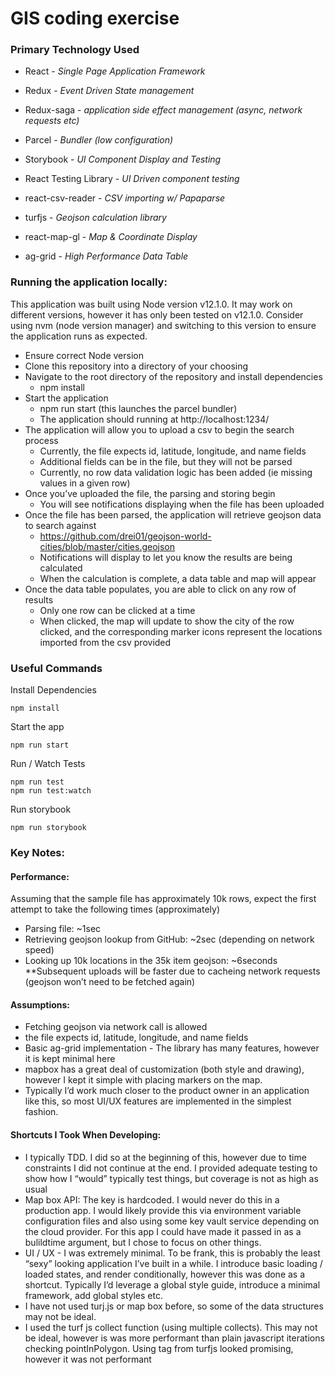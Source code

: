 # GIS coding exercise

### Primary Technology Used

* React - *Single Page Application Framework*
* Redux - *Event Driven State management*
* Redux-saga - *application side effect management (async, network requests etc)*
* Parcel - *Bundler (low configuration)*
* Storybook - *UI Component Display and Testing*
* React Testing Library - *UI Driven component testing*

* react-csv-reader - *CSV importing w/ Papaparse*
* turfjs - *Geojson calculation library*
* react-map-gl - *Map & Coordinate Display*
* ag-grid - *High Performance Data Table*


### Running the application locally:

This application was built using Node version v12.1.0.  It may work on different versions, however it has only been tested on v12.1.0.  Consider using nvm (node version manager) and switching to this version to ensure the application runs as expected.

* Ensure correct Node version
* Clone this repository into a directory of your choosing
* Navigate to the root directory of the repository and install dependencies 
    * npm install
* Start the application
    * npm run start (this launches the parcel bundler)
    * The application should running at http://localhost:1234/ 
* The application will allow you to upload a csv to begin the search process
    * Currently, the file expects id, latitude, longitude, and name fields
    * Additional fields can be in the file, but they will not be parsed
    * Currently, no row data validation logic has been added (ie missing values in a given row)
* Once you’ve uploaded the file, the parsing and storing begin
    * You will see notifications displaying when the file has been uploaded
* Once the file has been parsed, the application will retrieve geojson data to search against
    * https://github.com/drei01/geojson-world-cities/blob/master/cities.geojson 
    * Notifications will display to let you know the results are being calculated
    * When the calculation is complete, a data table and map will appear
* Once the data table populates, you are able to click on any row of results
    * Only one row can be clicked at a time
    * When clicked, the map will update to show the city of the row clicked, and the corresponding marker icons represent the locations imported from the csv provided

### Useful Commands
Install Dependencies
```
npm install
```
Start the app
```
npm run start
```
Run / Watch Tests 
```
npm run test
npm run test:watch
```
Run storybook
```
npm run storybook
```

### Key Notes:

#### Performance:  
Assuming that the sample file has approximately 10k rows, expect the first attempt to take the following times (approximately)
* Parsing file:  ~1sec
* Retrieving geojson lookup from GitHub: ~2sec (depending on network speed)
* Looking up 10k locations in the 35k item geojson: ~6seconds
**Subsequent uploads will be faster due to cacheing network requests (geojson won’t need to be fetched again)

#### Assumptions:
* Fetching geojson via network call is allowed
* the file expects id, latitude, longitude, and name fields
* Basic ag-grid implementation - The library has many features, however it is kept minimal here
* mapbox has a great deal of customization (both style and drawing), however I kept it simple with placing markers on the map.
* Typically I’d work much closer to the product owner in an application like this, so most UI/UX features are implemented in the simplest fashion.  

#### Shortcuts I Took When Developing:
* I typically TDD.  I did so at the beginning of this, however due to time constraints I did not continue at the end.  I provided adequate testing to show how I “would” typically test things, but coverage is not as high as usual
* Map box API:  The key is hardcoded.  I would never do this in a production app.  I would likely provide this via environment variable configuration files and also using some key vault service depending on the cloud provider.  For this app I could have made it passed in as a bulildtime argument, but I chose to focus on other things.
* UI / UX - I was extremely minimal.  To be frank, this is probably the least “sexy” looking application I’ve built in a while.  I introduce basic loading / loaded states, and render conditionally, however this was done as a shortcut.   Typically I’d leverage a global style guide, introduce a minimal framework, add global styles etc.
* I have not used turj.js or map box before, so some of the data structures may not be ideal.
* I used the turf js collect function (using multiple collects).  This may not be ideal, however is was more performant than plain javascript iterations checking pointInPolygon.  Using tag from turfjs looked promising, however it was not performant

